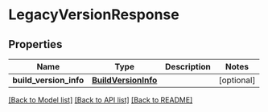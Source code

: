 # LegacyVersionResponse

## Properties
Name | Type | Description | Notes
------------ | ------------- | ------------- | -------------
**build_version_info** | [**BuildVersionInfo**](BuildVersionInfo.md) |  | [optional]

[[Back to Model list]](../README.md#documentation-for-models) [[Back to API list]](../README.md#documentation-for-api-endpoints) [[Back to README]](../README.md)
